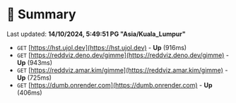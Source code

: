 # 📖 Summary
Last updated: **14/10/2024, 5:49:51 PG "Asia/Kuala_Lumpur"**

- `GET` [https://hst.ujol.dev](https://hst.ujol.dev) - **Up** (916ms)
- `GET` [https://reddviz.deno.dev/gimme](https://reddviz.deno.dev/gimme) - **Up** (943ms)
- `GET` [https://reddviz.amar.kim/gimme](https://reddviz.amar.kim/gimme) - **Up** (725ms)
- `GET` [https://dumb.onrender.com](https://dumb.onrender.com) - **Up** (406ms)
